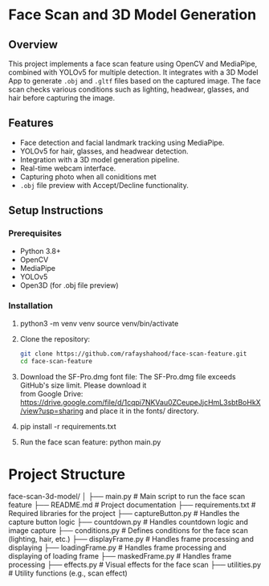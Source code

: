 # Face Scan and 3D Model Generation

## Overview
This project implements a face scan feature using OpenCV and MediaPipe, combined with YOLOv5 for multiple detection. It integrates with a 3D Model App to generate `.obj` and `.gltf` files based on the captured image. The face scan checks various conditions such as lighting, headwear, glasses, and hair before capturing the image.

## Features
- Face detection and facial landmark tracking using MediaPipe.
- YOLOv5 for hair, glasses, and headwear detection.
- Integration with a 3D model generation pipeline.
- Real-time webcam interface.
- Capturing photo when all coniditions met
- `.obj` file preview with Accept/Decline functionality.

## Setup Instructions

### Prerequisites
- Python 3.8+
- OpenCV
- MediaPipe
- YOLOv5
- Open3D (for .obj file preview)

### Installation
1.  python3 -m venv venv
   source venv/bin/activate

2. Clone the repository:
   ```bash
   git clone https://github.com/rafayshahood/face-scan-feature.git
   cd face-scan-feature

3. Download the SF-Pro.dmg font file: The SF-Pro.dmg file exceeds GitHub's size limit. Please download it     
   from Google Drive: https://drive.google.com/file/d/1cqpi7NKVau0ZCeupeJjcHmL3sbtBoHkX/view?usp=sharing and place it in the fonts/ directory.
   
3. pip install -r requirements.txt


4. Run the face scan feature:
    python main.py


# Project Structure

face-scan-3d-model/
│
├── main.py               # Main script to run the face scan feature
├── README.md             # Project documentation
├── requirements.txt      # Required libraries for the project
├── captureButton.py      # Handles the capture button logic
├── countdown.py          # Handles countdown logic and image capture
├── conditions.py         # Defines conditions for the face scan (lighting, hair, etc.)
├── displayFrame.py       # Handles frame processing and displaying
├── loadingFrame.py       # Handles frame processing and displaying of loading frame
├── maskedFrame.py        # Handles frame processing 
├── effects.py            # Visual effects for the face scan
├── utilities.py          # Utility functions (e.g., scan effect)
